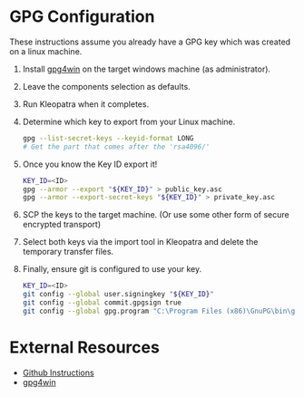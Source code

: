 # GPG Configuration

These instructions assume you already have a GPG key which was created on a linux machine.

1. Install [gpg4win](https://www.gpg4win.org/get-gpg4win.html) on the target windows machine (as administrator).
2. Leave the components selection as defaults.
3. Run Kleopatra when it completes.
4. Determine which key to export from your Linux machine.

    ```bash
    gpg --list-secret-keys --keyid-format LONG
    # Get the part that comes after the 'rsa4096/'
    ```
5. Once you know the Key ID export it!

    ```bash
    KEY_ID=<ID>
    gpg --armor --export "${KEY_ID}" > public_key.asc
    gpg --armor --export-secret-keys "${KEY_ID}" > private_key.asc
    ```
6. SCP the keys to the target machine. (Or use some other form of secure encrypted transport)
7. Select both keys via the import tool in Kleopatra and delete the temporary transfer files.
8. Finally, ensure git is configured to use your key.

    ```bash
    KEY_ID=<ID>
    git config --global user.signingkey "${KEY_ID}"
    git config --global commit.gpgsign true
   	git config --global gpg.program "C:\Program Files (x86)\GnuPG\bin\gpg.exe"
    ```

# External Resources

* [Github Instructions](https://help.github.com/articles/signing-commits-using-gpg/)
* [gpg4win](https://www.gpg4win.org/)
